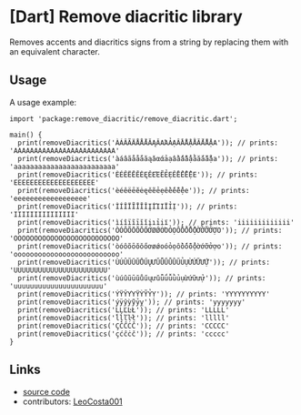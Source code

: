 # [Dart] Remove diacritic library

Removes accents and diacritics signs from a string by replacing them with an equivalent character.

## Usage

A usage example:

    import 'package:remove_diacritic/remove_diacritic.dart';

    main() {
      print(removeDiacritics('ÀÁÂÃÄÅǺĀĂĄǍΑΆẢẠẦẪẨẬẰẮẴẲẶА')); // prints: 'AAAAAAAAAAAΑAAAAAAAAAAAAА'
      print(removeDiacritics('àáâãåǻāăąǎαάảạầấẫẩậằắẵẳặа')); // prints: 'aaaaaaaaaaaaaaaaaaaaaaaaа'
      print(removeDiacritics('ÈÉÊËĒĔĖĘĚΕΈẼẺẸỀẾỄỂỆЕ')); // prints: 'EEEEEEEEEΕEEEEEEEEEЕ'
      print(removeDiacritics('èéêëēĕėęěẽẻẹềếễểệе')); // prints: 'eeeeeeeeeeeeeeeeeе'
      print(removeDiacritics('ÌÍÎÏĨĪĬǏĮİΊΙΪỈỊ')); // prints: 'IIIIIIIIIIIΙIII'
      print(removeDiacritics('ìíîïĩīĭǐįıỉịї')); // prints: 'iiiiiiiiiiiii'
      print(removeDiacritics('ÒÓÔÕŌŎǑŐƠØǾΟΌỎỌỒỐỖỔỘỜỚỠỞỢО')); // prints: 'OOOOOOOOOOOΟOOOOOOOOOOOOOО'
      print(removeDiacritics('òóôõōŏǒőơøǿοόỏọồốỗổộờớỡởợо')); // prints: 'oooooooooooοoooooooooooooо'
      print(removeDiacritics('ÙÚÛŨŪŬŮŰŲƯǓǕǗǙǛŨỦỤỪỨỮỬỰ')); // prints: 'UUUUUUUUUUUUUUUUUUUUUUU'
      print(removeDiacritics('ùúûũūŭůűųưǔǖǘǚǜủụừứữửự')); // prints: 'uuuuuuuuuuuuuuuuuuuuuu'
      print(removeDiacritics('ÝŸŶΥΎΫỲỸỶỴ')); // prints: 'YYYΥYYYYYY'
      print(removeDiacritics('ýÿŷỳỹỷỵ')); // prints: 'yyyyyyy'
      print(removeDiacritics('ĹĻĽĿŁ')); // prints: 'LLLLL'
      print(removeDiacritics('ĺļľŀł')); // prints: 'lllll'
      print(removeDiacritics('ÇĆĈĊČ')); // prints: 'CCCCC'
      print(removeDiacritics('çćĉċč')); // prints: 'ccccc'
    }

## Links

- [source code][source]
- contributors: [LeoCosta001][leocosta001]

[source]: https://github.com/LeoCosta001/remove_diacritic
[leocosta001]: https://github.com/LeoCosta001/remove_diacritic/commits?author=LeoCosta001